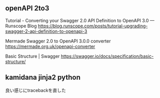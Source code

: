 ## openAPI 2to3

Tutorial - Converting your Swagger 2.0 API Definition to OpenAPI 3.0 — Runscope Blog
https://blog.runscope.com/posts/tutorial-upgrading-swagger-2-api-definition-to-openapi-3

Mermade Swagger 2.0 to OpenAPI 3.0.0 converter
https://mermade.org.uk/openapi-converter

Basic Structure | Swagger
https://swagger.io/docs/specification/basic-structure/


## kamidana jinja2 python

良い感じにtracebackを直した
